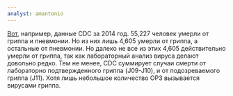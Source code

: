 ```yaml
---
analyst: amantonio
---
```


[Вот](http://www.cdc.gov/nchs/data/nvsr/nvsr60/nvsr60_04.pdf), например, данные CDC за 2014 год. 55,227 человек умерли от гриппа и пневмонии. Но из них лишь 4,605 умерли от гриппа, а остальные от пневмонии. Но далеко не все из этих 4,605 действительно умерли от гриппа, так как лабораторный анализ вируса делают довольно редко. Тем не менее, CDC суммирует случаи смерти от лабораторно подтвержденного гриппа (J09-J10), и от подозреваемого гриппа (J11). Хотя лишь небольшое количество ОРЗ вызывается вирусами гриппа.
